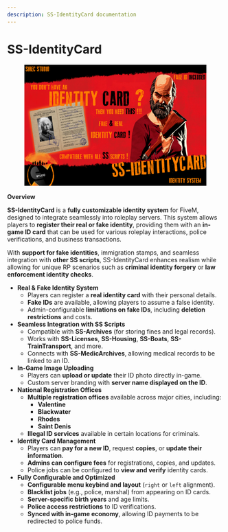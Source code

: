 ```yaml
---
description: SS-IdentityCard documentation
---
```


# SS-IdentityCard

<figure><img src="../.gitbook/assets/identity_discord.png" alt=""><figcaption></figcaption></figure>

**Overview**



**SS-IdentityCard** is a **fully customizable identity system** for FiveM, designed to integrate seamlessly into roleplay servers. This system allows players to **register their real or fake identity**, providing them with an **in-game ID card** that can be used for various roleplay interactions, police verifications, and business transactions.

With **support for fake identities**, immigration stamps, and seamless integration with **other SS scripts**, SS-IdentityCard enhances realism while allowing for unique RP scenarios such as **criminal identity forgery** or **law enforcement identity checks**.



* **Real & Fake Identity System**
  * Players can register a **real identity card** with their personal details.
  * **Fake IDs** are available, allowing players to assume a false identity.
  * Admin-configurable **limitations on fake IDs**, including **deletion restrictions** and costs.
* **Seamless Integration with SS Scripts**
  * Compatible with **SS-Archives** (for storing fines and legal records).
  * Works with **SS-Licenses**, **SS-Housing**, **SS-Boats**, **SS-TrainTransport**, and more.
  * Connects with **SS-MedicArchives**, allowing medical records to be linked to an ID.
* **In-Game Image Uploading**
  * Players can **upload or update** their ID photo directly in-game.
  * Custom server branding with **server name displayed on the ID**.
* **National Registration Offices**
  * **Multiple registration offices** available across major cities, including:
    * **Valentine**
    * **Blackwater**
    * **Rhodes**
    * **Saint Denis**
  * **Illegal ID services** available in certain locations for criminals.
* **Identity Card Management**
  * Players can **pay for a new ID**, request **copies**, or **update their information**.
  * **Admins can configure fees** for registrations, copies, and updates.
  * Police jobs can be configured to **view and verify** identity cards.
* **Fully Configurable and Optimized**
  * **Configurable menu keybind and layout** (`right` or `left` alignment).
  * **Blacklist jobs** (e.g., police, marshal) from appearing on ID cards.
  * **Server-specific birth years** and age limits.
  * **Police access restrictions** to ID verifications.
  * **Synced with in-game economy**, allowing ID payments to be redirected to police funds.

